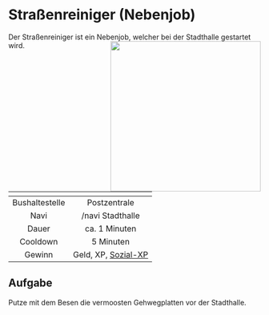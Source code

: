 # Straßenreiniger (Nebenjob)
Der Straßenreiniger ist ein Nebenjob, welcher bei der Stadthalle gestartet wird. <img align="right" width="300" eight="150" src="../../../assets/image/nebenjobs/Straßenreinigung.png">

| <!-- --> | <!-- --> |
| :-: | :-: |
| Bushaltestelle | Postzentrale |
| Navi | /navi Stadthalle |
| Dauer | ca. 1 Minuten |
| Cooldown | 5 Minuten |
| Gewinn | Geld, XP, [Sozial-XP](../../pages/skills/social.md) |

## Aufgabe
Putze mit dem Besen die vermoosten Gehwegplatten vor der Stadthalle.
